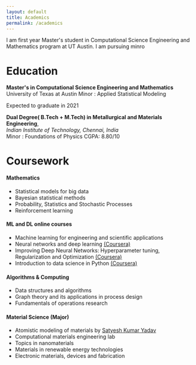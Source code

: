 ```yaml
---
layout: default
title: Academics
permalink: /academics
---
```


I am first year Master's student in Computational Science Engineering and Mathematics program at UT Austin. I am pursuing minro

# Education

**Master's in Computational Science Engineering and Mathematics**
University of Texas at Austin
Minor : Applied Statistical Modeling

Expected to graduate in 2021

**Dual Degree( B.Tech + M.Tech) in Metallurgical and Materials Engineering**,     
*Indian Institute of Technology, Chennai, India*  
Minor : Foundations of Physics
CGPA: 8.80/10

# Coursework

#### Mathematics
- Statistical models for big data
- Bayesian statistical methods
- Probability, Statistics and Stochastic Processes
- Reinforcement learning

#### ML and DL online courses

- Machine learning for engineering and scientific applications
- Neural networks and deep learning [(Coursera)](https://www.coursera.org/account/accomplishments/verify/HV745XB9VTX4)
- Improving Deep Neural Networks: Hyperparameter tuning, Regularization and Optimization [(Coursera)](https://www.coursera.org/account/accomplishments/records/GEAUCE7W937J)
- Introduction to data science in Python [(Coursera)](https://www.coursera.org/account/accomplishments/verify/RJG8TY5SE5JQ)


#### Algorithms & Computing

- Data structures and algorithms
- Graph theory and its applications in process design
- Fundamentals of operations research

#### Material Science (Major)

- Atomistic modeling of materials by [Satyesh Kumar Yadav](https://mme.iitm.ac.in/satyesh/index.html)
- Computational materials engineering lab
- Topics in nanomaterials
- Materials in renewable energy technologies
- Electronic materials, devices and fabrication
